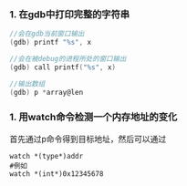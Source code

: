 ### 1. 在gdb中打印完整的字符串

``` c
//会在gdb当前窗口输出
(gdb) printf "%s", x

//会在被debug的进程所处的窗口输出
(gdb) call printf("%s", x)

//输出数组
(gdb) p *array@len
```
### 1. 用watch命令检测一个内存地址的变化
首先通过p命令得到目标地址，然后可以通过
```
watch *(type*)addr
#例如
watch *(int*)0x12345678
```
